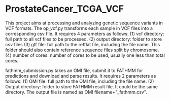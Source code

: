 # ProstateCancer_TCGA_VCF
This project aims at processing and analyzing genetic sequence variants in VCF formats.
The op_vcf.py transforms each sample in VCF files into a corresponding csv file. It requires 4 parameters as follows:
(1) vcf directory: full path to all vcf files to be processed.
(2) output directory: folder to store csv files
(3) gtf file: full path to the refflat file, including the file name. This folder should also contain reference sequence files split by chromosome.
(4) number of cores: number of cores to be used, usually one less than total cores.

fathmm_submission.py takes an OMI file, submit it to FATHMM for predictions and download and parse results. It requires 2 parameters as follows:
(1) OMI file: full path to the OMI file, including the file name.
(2) Output directory: folder to store FATHMM result file. It could be the same directory. The output file is named as OMI filename+"_fathmm.csv".
